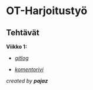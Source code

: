 <h1>OT-Harjoitustyö</h1> 

 <h2>Tehtävät</h2> 
   
   **Viikko 1:** 
   
   * [*gitlog*](https://github.com/pajaz/ot-harjoitustyo/blob/master/laskarit/viikko1/gitlog.txt) 
   
   * [*komentorivi*](https://github.com/pajaz/ot-harjoitustyo/blob/master/laskarit/viikko1/komentorivi.txt)

  _created by **pajaz**_
